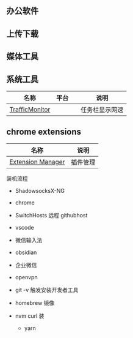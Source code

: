 
## 办公软件
## 上传下载

## 媒体工具
## 系统工具

| 名称                                                             |   平台  |     | 说明           |
| ---------------------------------------------------------------- | --- | --- | -------------- |
| [TrafficMonitor](https://github.com/zhongyang219/TrafficMonitor) |     |     | 任务栏显示网速 |
## chrome extensions

|                                              名称                                              | 说明     |
|:----------------------------------------------------------------------------------------------:| -------- |
| [Extension Manager](https://chromewebstore.google.com/detail/gjldcdngmdknpinoemndlidpcabkggco) | 插件管理 |

装机流程

- ShadowsocksX-NG

- chrome
- SwitchHosts 远程 githubhost
- vscode
- 微信输入法
- obsidian
- 企业微信
- openvpn

  

- git -v 触发安装开发者工具
- homebrew 镜像
- nvm  curl 装
	- yarn
